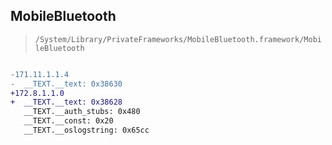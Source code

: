 ## MobileBluetooth

> `/System/Library/PrivateFrameworks/MobileBluetooth.framework/MobileBluetooth`

```diff

-171.11.1.1.4
-  __TEXT.__text: 0x38630
+172.8.1.1.0
+  __TEXT.__text: 0x38628
   __TEXT.__auth_stubs: 0x480
   __TEXT.__const: 0x20
   __TEXT.__oslogstring: 0x65cc

```
